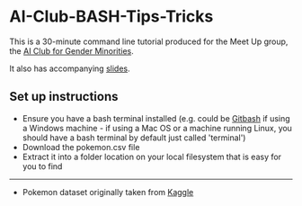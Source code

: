 # AI-Club-BASH-Tips-Tricks

This is a 30-minute command line tutorial produced for the Meet Up group, the [AI Club for Gender Minorities](https://www.meetup.com/ai-club/events/262441143/).

It also has accompanying [slides](https://docs.google.com/presentation/d/1LouUtvsGt6gTE8GnSLFyFCXImih5Dj4Y739G-KTRO3A/edit?usp=sharing).

## Set up instructions
 
 - Ensure you have a bash terminal installed (e.g. could be [Gitbash](https://gitforwindows.org/) if using a Windows machine - if using a Mac OS or a machine running Linux, you should have a bash terminal by default just called 'terminal')
 - Download the pokemon.csv file
 - Extract it into a folder location on your local filesystem that is easy for you to find


--------------------
- Pokemon dataset originally taken from [Kaggle](https://www.kaggle.com/rounakbanik/pokemon)
